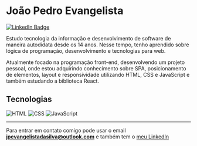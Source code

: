 # João Pedro Evangelista

[![LinkedIn Badge](https://img.shields.io/badge/-LinkedIn-0a66c2?style=flat-square&logo=linkedin)](https://www.linkedin.com/in/joao-pedro-evangelista-da-silva/)

Estudo tecnologia da informação e desenvolvimento de software de maneira autodidata desde os 14 anos. Nesse tempo, tenho aprendido sobre lógica de programação, desenvolvimento e tecnologias para web.

Atualmente focado na programação front-end, desenvolvendo um projeto pessoal, onde estou adquirindo conhecimento sobre SPA, posicionamento de elementos, layout e responsividade utilizando HTML, CSS e JavaScript e também estudando a biblioteca React. 

## Tecnologias
![HTML](https://img.shields.io/badge/-HTML-e34f26?style=flat-square&logo=html5&logoColor=white)
![CSS](https://img.shields.io/badge/-CSS-1572b6?style=flat-square&logo=css3)
![JavaScript](https://img.shields.io/badge/-JavaScript-f7df1e?style=flat-square&logo=javascript&logoColor=black)

---

Para entrar em contato comigo pode usar o email **jpevangelistadasilva@outlook.com** e também tem o [meu LinkedIn](https://www.linkedin.com/in/joao-pedro-evangelista-da-silva/)
